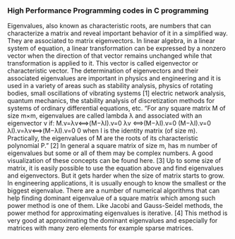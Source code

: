 ### High Performance Programming codes in C programming

Eigenvalues, also known as characteristic roots, are numbers that can characterize a matrix and
reveal important behavior of it in a simplified way.
They are associated to matrix eigenvectors. In linear algebra, in a linear system of equation, a linear
transformation can be expressed by a nonzero vector when the direction of that vector remains
unchanged while that transformation is applied to it. This vector is called eigenvector or
characteristic vector.
The determination of eigenvectors and their associated eigenvalues are important in physics and
engineering and it is used in a variety of areas such as stability analysis, physics of rotating bodies,
small oscillations of vibrating systems [1] electric network analysis, quantum mechanics, the
stability analysis of discretization methods for systems of ordinary differential equations, etc.
“For any square matrix M of size m×m, eigenvalues are called lambda λ and associated with an
eigenvector v if:
M.v=λv⟺(M−λI).v=0 λv ⟺(M−λI).v=0  (M−λI).v=0 λI).v=λv⟺(M−λI).v=0 0
when I is the identity matrix (of size m).
Practically, the eigenvalues of M are the roots of its characteristic polynomial P.” [2]
In general a square matrix of size m, has m number of eigenvalues but some or all of them may be
complex numbers. A good visualization of these concepts can be found here. [3]
Up to some size of matrix, it is easily possible to use the equation above and find eigenvalues and
eigenvectors. But it gets harder when the size of matrix starts to grow. In engineering applications,
it is usually enough to know the smallest or the biggest eigenvalue. There are a number of
numerical algorithms that can help finding dominant eigenvalue of a square matrix which among
such power method is one of them.
Like Jacobi and Gauss-Seidel methods, the power method for approximating eigenvalues is
iterative. [4] This method is very good at approximating the dominant eigenvalues and especially
for matrices with many zero elements for example sparse matrices.
